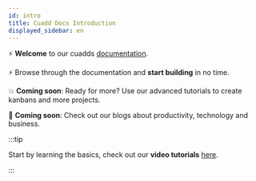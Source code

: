 ```yaml
---
id: intro
title: Cuadd Docs Introduction
displayed_sidebar: en
---
```


⚡️ **Welcome** to our cuadds [documentation](/docs/en/intro).

⚡️ Browse through the documentation and **start building** in no time.

💥 **Coming soon**: Ready for more? Use our advanced tutorials to create kanbans and more projects.

🚀 **Coming soon**: Check out our blogs about productivity, technology and business.

:::tip

Start by learning the basics, check out our **video tutorials** [here](/docs/en/intro#-the-basics).

:::